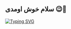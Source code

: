 ## سلام خوش اومدی 😉👋

[![Typing SVG](https://readme-typing-svg.herokuapp.com?font=Edu+TAS+Beginner&color=2C94F7&background=FFFFFF15&center=true&vCenter=true&lines=Hi%2C+There!%F0%9F%91%8B;Nice+to+meet+you!;I'm+AmiiirCom...;twitter%3A+twitter.com%2FAmiiirCom;website%3A+itamir7.ir%2F;email+address%3A+hi%40itamir7.ir)](https://git.io/typing-svg)

